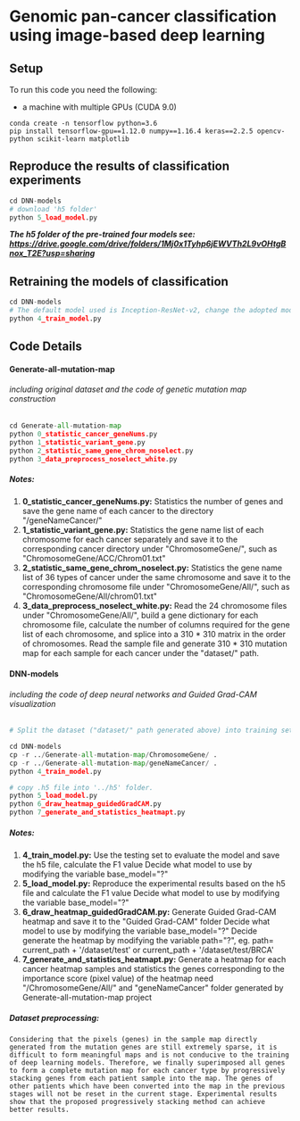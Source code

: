 Genomic pan-cancer classification using image-based deep learning
=====

Setup
------
To run this code you need the following:
- a machine with multiple GPUs (CUDA 9.0)
```
conda create -n tensorflow python=3.6
pip install tensorflow-gpu==1.12.0 numpy==1.16.4 keras==2.2.5 opencv-python scikit-learn matplotlib
```

Reproduce the results of classification experiments
------

```Python
cd DNN-models
# download 'h5 folder'
python 5_load_model.py
```
***The h5 folder of the pre-trained four models see: https://drive.google.com/drive/folders/1Mj0x1Tyhp6jEWVTh2L9vOHtgBnox_T2E?usp=sharing***

Retraining the models of classification
------

```Python
cd DNN-models
# The default model used is Inception-ResNet-v2, change the adopted model by modifying the variable base_model="?"
python 4_train_model.py 
```

Code Details
------

#### Generate-all-mutation-map
###### including original dataset and the code of genetic mutation map construction

```Python
cd Generate-all-mutation-map
python 0_statistic_cancer_geneNums.py
python 1_statistic_variant_gene.py
python 2_statistic_same_gene_chrom_noselect.py
python 3_data_preprocess_noselect_white.py
```

##### Notes:
1. **0_statistic_cancer_geneNums.py:** Statistics the number of genes and save the gene name of each cancer to the directory "/geneNameCancer/" 
2. **1_statistic_variant_gene.py:** Statistics the gene name list of each chromosome for each cancer separately 
	and save it to the corresponding cancer directory under "ChromosomeGene/", 
	such as "ChromosomeGene/ACC/Chrom01.txt"
3. **2_statistic_same_gene_chrom_noselect.py:** Statistics the gene name list of 36 types of cancer under the same chromosome 
	and save it to the corresponding chromosome file under "ChromosomeGene/All/", 
	such as "ChromosomeGene/All/chrom01.txt"
4. **3_data_preprocess_noselect_white.py:** Read the 24 chromosome files under "ChromosomeGene/All/", 
	build a gene dictionary for each chromosome file, 
	calculate the number of columns required for the gene list of each chromosome, 
	and splice into a 310 * 310 matrix in the order of chromosomes. 
	Read the sample file and generate 310 * 310 mutation map for each sample for each cancer under the "dataset/" path.

#### DNN-models
###### including the code of deep neural networks and Guided Grad-CAM visualization

```Python
# Split the dataset ("dataset/" path generated above) into training set, validation set and testing set manually according to the appropriate ratio (eg. 8:1:1)

cd DNN-models
cp -r ../Generate-all-mutation-map/ChromosomeGene/ .
cp -r ../Generate-all-mutation-map/geneNameCancer/ .
python 4_train_model.py

# copy .h5 file into '../h5' folder.
python 5_load_model.py
python 6_draw_heatmap_guidedGradCAM.py
python 7_generate_and_statistics_heatmapt.py
```

##### Notes:
1. **4_train_model.py:** Use the testing set to evaluate the model and save the h5 file, calculate the F1 value
    Decide what model to use by modifying the variable base_model="?"
2. **5_load_model.py:** Reproduce the experimental results based on the h5 file and calculate the F1 value
    Decide what model to use by modifying the variable base_model="?"
3. **6_draw_heatmap_guidedGradCAM.py:** Generate Guided Grad-CAM heatmap and save it to the "Guided Grad-CAM" folder 
    Decide what model to use by modifying the variable base_model="?"
    Decide generate the heatmap by modifying the variable path="?", eg. path= current_path + '/dataset/test' or  current_path + '/dataset/test/BRCA'
4. **7_generate_and_statistics_heatmapt.py:** Generate a heatmap for each cancer heatmap samples 
			and statistics the genes corresponding to the importance score (pixel value) of the heatmap
			need "/ChromosomeGene/All/" and "geneNameCancer" folder generated by Generate-all-mutation-map project



##### Dataset preprocessing:
	Considering that the pixels (genes) in the sample map directly generated from the mutation genes are still extremely sparse, it is difficult to form meaningful maps and is not conducive to the training of deep learning models. Therefore, we finally superimposed all genes to form a complete mutation map for each cancer type by progressively stacking genes from each patient sample into the map. The genes of other patients which have been converted into the map in the previous stages will not be reset in the current stage. Experimental results show that the proposed progressively stacking method can achieve better results.

